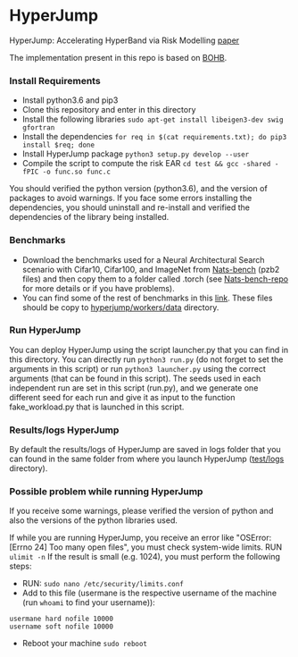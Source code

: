 # HyperJump #


HyperJump: Accelerating HyperBand via Risk Modelling
[paper](https://arxiv.org/pdf/2108.02479.pdf)

The implementation present in this repo is based on [BOHB](https://github.com/automl/HpBandSter).

### Install Requirements
* Install python3.6 and pip3
* Clone this repository and enter in this directory
* Install the following libraries
```sudo apt-get install libeigen3-dev swig gfortran```
* Install the dependencies
```for req in $(cat requirements.txt); do pip3 install $req; done```
* Install HyperJump package
```python3 setup.py develop --user```
* Compile the script to compute the risk EAR
```cd test && gcc -shared -fPIC -o func.so func.c```


You should verified the python version (python3.6), and the version of packages to avoid warnings. If you face some errors installing the dependencies, you should uninstall and re-install and verified the dependencies of the library being installed.


### Benchmarks
* Download the benchmarks used for a Neural Architectural Search scenario with Cifar10, Cifar100, and ImageNet from [Nats-bench](https://drive.google.com/drive/folders/1zjB6wMANiKwB2A1yil2hQ8H_qyeSe2yt) (pzb2 files) and then copy them to a folder called .torch  (see [Nats-bench-repo](https://github.com/D-X-Y/NATS-Bench) for more details or if you have problems).
* You can find some of the rest of benchmarks in this [link](https://drive.google.com/drive/folders/18FwyVbZHJSALkwaUceB6iXz4BmX5FmqZ?usp=sharing). These files should be copy to [hyperjump/workers/data](https://github.com/pedrogbmendes/HyperJump/tree/main/hyperjump/workers/data) directory. 



### Run HyperJump
You can deploy HyperJump using the script launcher.py that you can find in this directory. You can directly run ```python3 run.py``` (do not forget to set the arguments in this script) or run ```python3 launcher.py``` using the correct arguments (that can be found in this script).
The seeds used in each independent run are set in this script (run.py), and we generate one different seed for each run and give it as input to the function fake_workload.py that is launched in this script.


### Results/logs HyperJump
By default the results/logs of HyperJump are saved in logs folder that you can found in the same folder from where you launch HyperJump ([test/logs](https://github.com/pedrogbmendes/HyperJump/tree/main/logs) directory).


### Possible problem while running HyperJump
If you receive some warnings, please verified the version of python and also the versions of the python libraries used.

If while you are running HyperJump, you receive an error like "OSError: [Errno 24] Too many open files", you must check system-wide limits.
RUN ```ulimit -n```
If the result is small (e.g. 1024), you must perform the following steps:

* RUN: ```sudo nano /etc/security/limits.conf```
* Add to this file (usermane is the respective username of the machine (run ```whoami``` to find your username)):

```
usermane hard nofile 10000
username soft nofile 10000
```


* Reboot your machine ```sudo reboot```
